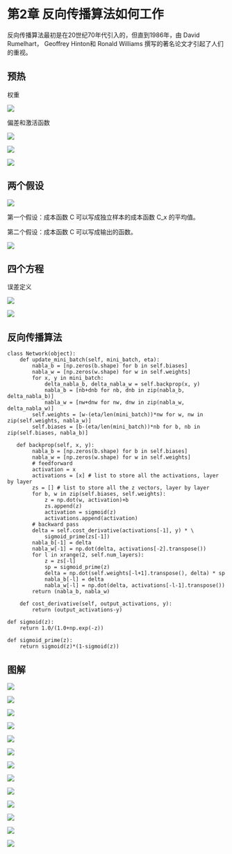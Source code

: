 # 第2章 反向传播算法如何工作
反向传播算法最初是在20世纪70年代引入的，但直到1986年，由 David Rumelhart， Geoffrey Hinton和 Ronald Williams 撰写的著名论文才引起了人们的重视。

## 预热
权重

![](images/tikz16.png)

偏差和激活函数

![](images/tikz17.png)

![](images/gzq23.png)

![](images/gzq25.png)

## 两个假设

![](images/gzq26.png)

第一个假设：成本函数 C 可以写成独立样本的成本函数 C_x 的平均值。

第二个假设：成本函数 C 可以写成输出的函数。

![](images/tikz18.png)

## 四个方程

误差定义

![](images/gzq29.png)

![](images/tikz21.png)

## 反向传播算法
```
class Network(object):
    def update_mini_batch(self, mini_batch, eta):
        nabla_b = [np.zeros(b.shape) for b in self.biases]
        nabla_w = [np.zeros(w.shape) for w in self.weights]
        for x, y in mini_batch:
            delta_nabla_b, delta_nabla_w = self.backprop(x, y)
            nabla_b = [nb+dnb for nb, dnb in zip(nabla_b, delta_nabla_b)]
            nabla_w = [nw+dnw for nw, dnw in zip(nabla_w, delta_nabla_w)]
        self.weights = [w-(eta/len(mini_batch))*nw for w, nw in zip(self.weights, nabla_w)]
        self.biases = [b-(eta/len(mini_batch))*nb for b, nb in zip(self.biases, nabla_b)]

   def backprop(self, x, y):
        nabla_b = [np.zeros(b.shape) for b in self.biases]
        nabla_w = [np.zeros(w.shape) for w in self.weights]
        # feedforward
        activation = x
        activations = [x] # list to store all the activations, layer by layer
        zs = [] # list to store all the z vectors, layer by layer
        for b, w in zip(self.biases, self.weights):
            z = np.dot(w, activation)+b
            zs.append(z)
            activation = sigmoid(z)
            activations.append(activation)
        # backward pass
        delta = self.cost_derivative(activations[-1], y) * \
            sigmoid_prime(zs[-1])
        nabla_b[-1] = delta
        nabla_w[-1] = np.dot(delta, activations[-2].transpose())
        for l in xrange(2, self.num_layers):
            z = zs[-l]
            sp = sigmoid_prime(z)
            delta = np.dot(self.weights[-l+1].transpose(), delta) * sp
            nabla_b[-l] = delta
            nabla_w[-l] = np.dot(delta, activations[-l-1].transpose())
        return (nabla_b, nabla_w)

    def cost_derivative(self, output_activations, y):
        return (output_activations-y) 

def sigmoid(z):
    return 1.0/(1.0+np.exp(-z))

def sigmoid_prime(z):
    return sigmoid(z)*(1-sigmoid(z))
```

## 图解

![](images/tikz22.png)

![](images/tikz23.png)

![](images/tikz24.png)

![](images/tikz25.png)

![](images/gzq47.png)

![](images/gzq48.png)

![](images/tikz26.png)

![](images/gzq49.png)

![](images/gzq50.png)

![](images/gzq51.png)

![](images/gzq52.png)

![](images/gzq53.png)

![](images/tikz27.png)


